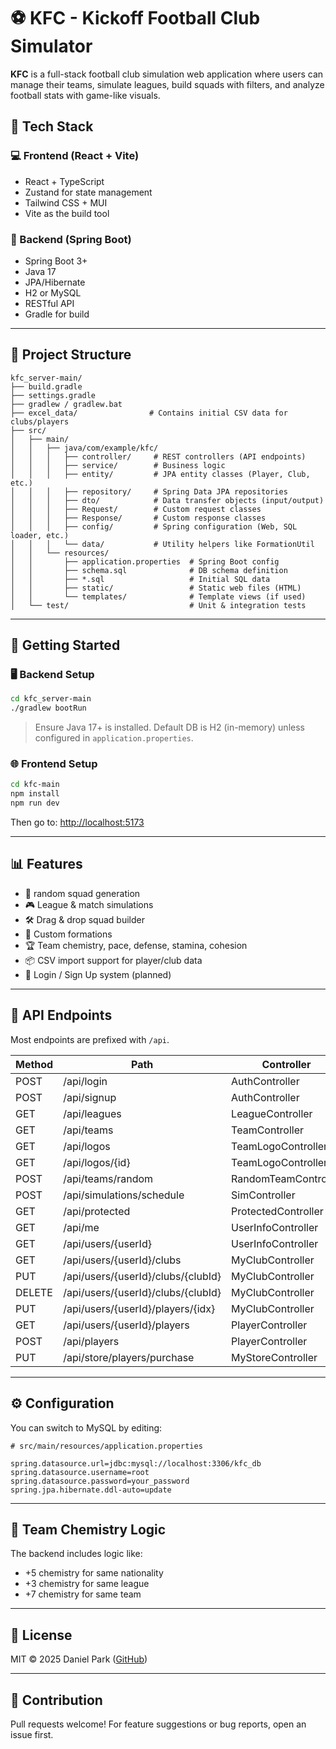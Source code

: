# ⚽ KFC - Kickoff Football Club Simulator

**KFC** is a full-stack football club simulation web application where users can manage their teams, simulate leagues, build squads with filters, and analyze football stats with game-like visuals.

## 🧱 Tech Stack

### 💻 Frontend (React + Vite)
- React + TypeScript
- Zustand for state management
- Tailwind CSS + MUI
- Vite as the build tool

### 🚀 Backend (Spring Boot)
- Spring Boot 3+
- Java 17
- JPA/Hibernate
- H2 or MySQL
- RESTful API
- Gradle for build

---

## 📁 Project Structure

```
kfc_server-main/
├── build.gradle
├── settings.gradle
├── gradlew / gradlew.bat
├── excel_data/                # Contains initial CSV data for clubs/players
├── src/
│   ├── main/
│   │   ├── java/com/example/kfc/
│   │   │   ├── controller/     # REST controllers (API endpoints)
│   │   │   ├── service/        # Business logic
│   │   │   ├── entity/         # JPA entity classes (Player, Club, etc.)
│   │   │   ├── repository/     # Spring Data JPA repositories
│   │   │   ├── dto/            # Data transfer objects (input/output)
│   │   │   ├── Request/        # Custom request classes
│   │   │   ├── Response/       # Custom response classes
│   │   │   ├── config/         # Spring configuration (Web, SQL loader, etc.)
│   │   │   └── data/           # Utility helpers like FormationUtil
│   │   └── resources/
│   │       ├── application.properties  # Spring Boot config
│   │       ├── schema.sql              # DB schema definition
│   │       ├── *.sql                   # Initial SQL data
│   │       ├── static/                 # Static web files (HTML)
│   │       └── templates/              # Template views (if used)
│   └── test/                           # Unit & integration tests

```

---

## 🚀 Getting Started

### 🖥 Backend Setup

```bash
cd kfc_server-main
./gradlew bootRun
```

> Ensure Java 17+ is installed. Default DB is H2 (in-memory) unless configured in `application.properties`.

### 🌐 Frontend Setup

```bash
cd kfc-main
npm install
npm run dev
```

Then go to: [http://localhost:5173](http://localhost:5173)

---

## 📊 Features

- 🧠 random squad generation
- 🎮 League & match simulations
- 🛠 Drag & drop squad builder
- 📝 Custom formations
- 🏆 Team chemistry, pace, defense, stamina, cohesion
- 📦 CSV import support for player/club data
- 🔐 Login / Sign Up system (planned)

---

## 📡 API Endpoints

Most endpoints are prefixed with `/api`.

| Method   | Path                                      | Controller            |
|----------|-------------------------------------------|------------------------|
| POST     | /api/login                                | AuthController         |
| POST     | /api/signup                               | AuthController         |
| GET      | /api/leagues                              | LeagueController       |
| GET      | /api/teams                                | TeamController         |
| GET      | /api/logos                                | TeamLogoController     |
| GET      | /api/logos/{id}                           | TeamLogoController     |
| POST     | /api/teams/random                         | RandomTeamController   |
| POST     | /api/simulations/schedule                 | SimController          |
| GET      | /api/protected                            | ProtectedController    |
| GET      | /api/me                                   | UserInfoController     |
| GET      | /api/users/{userId}                       | UserInfoController     |
| GET      | /api/users/{userId}/clubs                 | MyClubController       |
| PUT      | /api/users/{userId}/clubs/{clubId}        | MyClubController       |
| DELETE   | /api/users/{userId}/clubs/{clubId}        | MyClubController       |
| PUT      | /api/users/{userId}/players/{idx}         | MyClubController       |
| GET      | /api/users/{userId}/players               | PlayerController       |
| POST     | /api/players                              | PlayerController       |
| PUT      | /api/store/players/purchase               | MyStoreController      |

---

## ⚙️ Configuration

You can switch to MySQL by editing:

```properties
# src/main/resources/application.properties

spring.datasource.url=jdbc:mysql://localhost:3306/kfc_db
spring.datasource.username=root
spring.datasource.password=your_password
spring.jpa.hibernate.ddl-auto=update
```

---

## 🧠 Team Chemistry Logic

The backend includes logic like:

- +5 chemistry for same nationality
- +3 chemistry for same league
- +7 chemistry for same team

---

## 📜 License

MIT © 2025 Daniel Park ([GitHub](https://github.com/tpark02))

---

## 🤝 Contribution

Pull requests welcome! For feature suggestions or bug reports, open an issue first.
